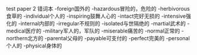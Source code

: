 test paper 2 错词本
-foreign国外的
-hazardous冒险的，危险的
-herbivorous食草的
-individual个人的
-inspiring鼓舞人心的
-intact完好无损的
-intensive强化的
-internal内部的
-irregular不规则的
-isolated与世隔绝的
-martial武术的
-medical医疗的
-military军人的，军队的
-miserable痛苦的
-normal正常的
-northern北方的
-parental父母的
-payable可支付的
-perfect完美的
-personal个人的
-physical身体的